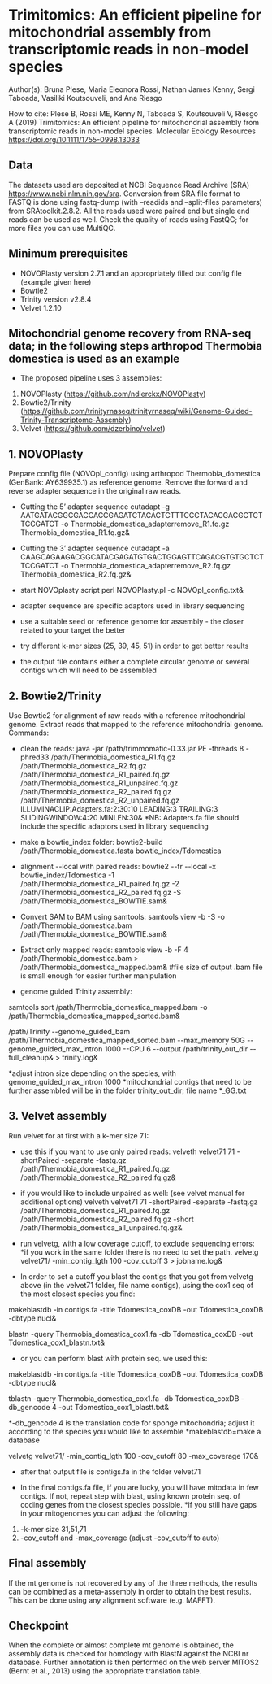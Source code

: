 # Trimitomics: An efficient pipeline for mitochondrial assembly from transcriptomic reads in non-model species
Author(s): Bruna Plese, Maria Eleonora Rossi, Nathan James Kenny, Sergi Taboada, Vasiliki Koutsouveli, and Ana Riesgo 

How to cite: Plese B, Rossi ME, Kenny N, Taboada S, Koutsouveli V, Riesgo A (2019) Trimitomics: An efficient pipeline for mitochondrial assembly from transcriptomic reads in non-model species. Molecular Ecology Resources https://doi.org/10.1111/1755-0998.13033

## Data

The datasets used are deposited at NCBI Sequence Read Archive (SRA) https://www.ncbi.nlm.nih.gov/sra. Conversion from SRA file format to FASTQ is done using fastq-dump (with –readids and –split-files parameters) from SRAtoolkit.2.8.2. All the reads used were paired end but single end reads can be used as well. Check the quality of reads using FastQC; for more files you can use MultiQC.

## Minimum prerequisites

* NOVOPlasty version 2.7.1 and an appropriately filled out config file (example given here)
* Bowtie2 
* Trinity version v2.8.4
* Velvet 1.2.10

## Mitochondrial genome recovery from RNA-seq data; in the following steps arthropod Thermobia domestica is used as an example
* The proposed pipeline uses 3 assemblies:

1. NOVOPlasty (https://github.com/ndierckx/NOVOPlasty)
2. Bowtie2/Trinity (https://github.com/trinityrnaseq/trinityrnaseq/wiki/Genome-Guided-Trinity-Transcriptome-Assembly)
3. Velvet (https://github.com/dzerbino/velvet)

## 1. NOVOPlasty 

Prepare config file (NOVOpl_config) using arthropod Thermobia_domestica (GenBank: AY639935.1) as reference genome. Remove the forward and reverse adapter sequence in the original raw reads.

* Cutting the 5’ adapter sequence
cutadapt -g AATGATACGGCGACCACCGAGATCTACACTCTTTCCCTACACGACGCTCTTCCGATCT -o Thermobia_domestica_adapterremove_R1.fq.gz Thermobia_domestica_R1.fq.gz& 

* Cutting the 3’ adapter sequence
cutadapt -a CAAGCAGAAGACGGCATACGAGATGTGACTGGAGTTCAGACGTGTGCTCTTCCGATCT -o Thermobia_domestica_adapterremove_R2.fq.gz Thermobia_domestica_R2.fq.gz&  

* start NOVOplasty script
perl NOVOPlasty.pl -c NOVOpl_config.txt&

* adapter sequence are specific adaptors used in library sequencing
* use a suitable seed or reference genome for assembly - the closer related to your target the better
* try different k-mer sizes (25, 39, 45, 51) in order to get better results
* the output file contains either a complete circular genome or several contigs which will need to be assembled

## 2. Bowtie2/Trinity

Use Bowtie2 for alignment of raw reads with a reference mitochondrial genome. Extract reads that mapped to the reference mitochondrial genome. Commands:

* clean the reads:
java -jar /path/trimmomatic-0.33.jar PE -threads 8 -phred33 /path/Thermobia_domestica_R1.fq.gz /path/Thermobia_domestica_R2.fq.gz /path/Thermobia_domestica_R1_paired.fq.gz /path/Thermobia_domestica_R1_unpaired.fq.gz /path/Thermobia_domestica_R2_paired.fq.gz /path/Thermobia_domestica_R2_unpaired.fq.gz ILLUMINACLIP:Adapters.fa:2:30:10 LEADING:3 TRAILING:3 SLIDINGWINDOW:4:20 MINLEN:30&
*NB: Adapters.fa file should include the specific adaptors used in library sequencing

* make a bowtie_index folder:
bowtie2-build /path/Thermobia_domestica.fasta bowtie_index/Tdomestica

* alignment --local with paired reads:
bowtie2 --fr --local -x bowtie_index/Tdomestica -1 /path/Thermobia_domestica_R1_paired.fq.gz -2 /path/Thermobia_domestica_R2_paired.fq.gz -S /path/Thermobia_domestica_BOWTIE.sam&

* Convert SAM to BAM using samtools: 
samtools view -b -S -o /path/Thermobia_domestica.bam /path/Thermobia_domestica_BOWTIE.sam&

* Extract only mapped reads: 
samtools view -b -F 4 /path/Thermobia_domestica.bam > /path/Thermobia_domestica_mapped.bam& #file size of output .bam file is small enough for easier further manipulation

* genome guided Trinity assembly:

samtools sort /path/Thermobia_domestica_mapped.bam -o /path/Thermobia_domestica_mapped_sorted.bam&

/path/Trinity --genome_guided_bam /path/Thermobia_domestica_mapped_sorted.bam --max_memory 50G --genome_guided_max_intron 1000 --CPU 6 --output /path/trinity_out_dir --full_cleanup& > trinity.log&

*adjust intron size depending on the species, with genome_guided_max_intron 1000
*mitochondrial contigs that need to be further assembled will be in the folder trinity_out_dir; file name *_GG.txt


## 3. Velvet assembly

Run velvet for at first with a k-mer size 71: 

* use this if you want to use only paired reads:
velveth velvet71 71 -shortPaired -separate -fastq.gz /path/Thermobia_domestica_R1_paired.fq.gz /path/Thermobia_domestica_R2_paired.fq.gz&

* if you would like to include unpaired as well: (see velvet manual for additional options)
velveth velvet71 71 -shortPaired -separate -fastq.gz /path/Thermobia_domestica_R1_paired.fq.gz /path/Thermobia_domestica_R2_paired.fq.gz -short /path/Thermobia_domestica_all_unpaired.fq.gz&

* run velvetg, with a low coverage cutoff, to exclude sequencing errors:
*if you work in the same folder there is no need to set the path. 
velvetg velvet71/ -min_contig_lgth 100 -cov_cutoff 3 > jobname.log&

* In order to set a cutoff you blast the contigs that you got from velvetg above (in the velvet71 folder, file name contigs), using the cox1 seq of the most closest species you find:

makeblastdb -in contigs.fa -title Tdomestica_coxDB -out Tdomestica_coxDB -dbtype nucl& 

blastn -query Thermobia_domestica_cox1.fa -db Tdomestica_coxDB -out Tdomestica_cox1_blastn.txt&

* or you can perform blast with protein seq. we used this:

makeblastdb -in contigs.fa -title Tdomestica_coxDB -out Tdomestica_coxDB -dbtype nucl&

tblastn -query Thermobia_domestica_cox1.fa -db Tdomestica_coxDB -db_gencode 4 -out Tdomestica_cox1_blastt.txt&

*-db_gencode 4 is the translation code for sponge mitochondria; adjust it according to the species you would like to assemble
*makeblastdb=make a database 

velvetg velvet71/ -min_contig_lgth 100 -cov_cutoff 80 -max_coverage 170&

* after that output file is contigs.fa in the folder velvet71

* In the final contigs.fa file, if you are lucky, you will have mitodata in few contigs. If not, repeat step with blast, using known protein seq. of coding genes from the closest species possible. 
*if you still have gaps in your mitogenomes you can adjust the following:
1. -k-mer size 31,51,71
2. -cov_cutoff and -max_coverage (adjust -cov_cutoff to auto)


## Final assembly
If the mt genome is not recovered by any of the three methods, the results can be combined as a meta-assembly in order to obtain the best results. This can be done using any alignment software (e.g. MAFFT). 

## Checkpoint
When the complete or almost complete mt genome is obtained, the assembly data is checked for homology with BlastN against the NCBI nr database. Further annotation is then performed on the web server MITOS2 (Bernt et al., 2013) using the appropriate translation table.
